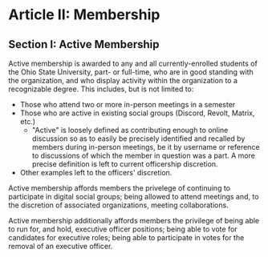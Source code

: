 # Article II: Membership

## Section I: Active Membership

Active membership is awarded to any and all currently-enrolled students of the Ohio
State University, part- or full-time, who are in good standing with the organization,
and who display activity within the organization to a recognizable degree. This
includes, but is not limited to:

- Those who attend two or more in-person meetings in a semester
- Those who are active in existing social groups (Discord, Revolt, Matrix, etc.)
  - "Active" is loosely defined as contributing enough to online discussion so as to easily
    be precisely identified and recalled by members during in-person meetings, be it by
    username or reference to discussions of which the member in question was a part. A more
    precise definition is left to current officership discretion.
- Other examples left to the officers' discretion.

Active membership affords members the privelege of continuing to participate in digital
social groups; being allowed to attend meetings and, to the discretion of associated
organizations, meeting collaborations.

Active membership additionally affords members the privilege of being able to run for, and
hold, executive officer positions; being able to vote for candidates for executive roles;
being able to participate in votes for the removal of an executive officer.
